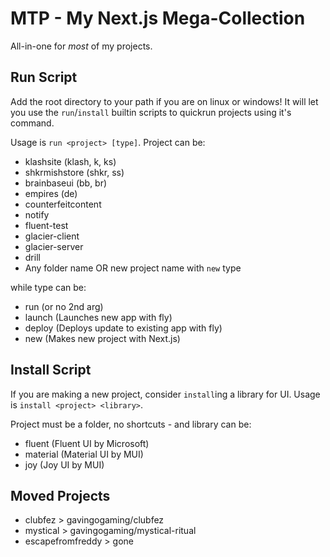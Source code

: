 # MTP - My Next.js Mega-Collection
All-in-one for *most* of my projects.

## Run Script
Add the root directory to your path if you are on linux or windows! It will let you use the `run`/`install` builtin scripts to quickrun projects using it's command.

Usage is `run <project> [type]`. Project can be:
- klashsite (klash, k, ks)
- shkrmishstore (shkr, ss)
- brainbaseui (bb, br)
- empires (de)
- counterfeitcontent
- notify
- fluent-test
- glacier-client
- glacier-server
- drill
- Any folder name OR new project name with `new` type

while type can be:
- run (or no 2nd arg)
- launch (Launches new app with fly)
- deploy (Deploys update to existing app with fly)
- new (Makes new project with Next.js)

## Install Script
If you are making a new project, consider `install`ing a library for UI.
Usage is `install <project> <library>`.

Project must be a folder, no shortcuts - and library can be:
- fluent (Fluent UI by Microsoft)
- material (Material UI by MUI)
- joy (Joy UI by MUI)

## Moved Projects
- clubfez > gavingogaming/clubfez
- mystical > gavingogaming/mystical-ritual
- escapefromfreddy > gone
